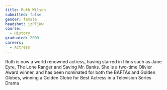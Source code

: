 ```yaml
---
title: Ruth Wilson
submitted: false
gender: female
headshot: jzPTjWw
course: 
  - History
graduated: 2003 
careers:
  - Actress
---
```


Ruth is now a world renowned actress, having starred in films such as Jane Eyre, The Lone Ranger and Saving Mr. Banks. She is a two-time Olivier Award winner, and has been nominated for both the BAFTAs and Golden Globes, winning a Golden Globe for Best Actress in a Television Series Drama